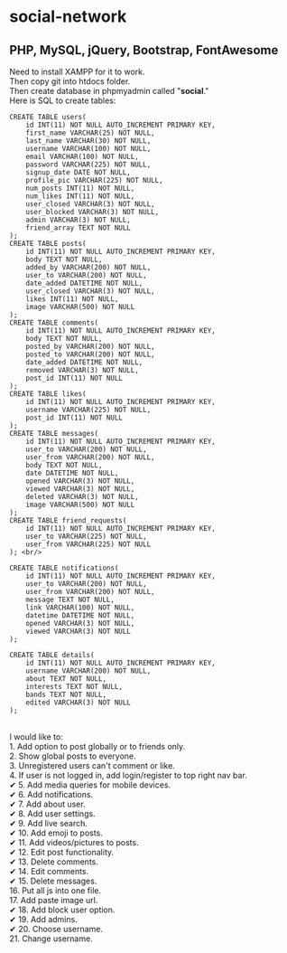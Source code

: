 # social-network
PHP, MySQL, jQuery, Bootstrap, FontAwesome
-------------
Need to install XAMPP for it to work.<br/>
Then copy git into htdocs folder.<br/>
Then create database in phpmyadmin called "**social**."<br/>
Here is SQL to create tables:<br/>
```
CREATE TABLE users(
    id INT(11) NOT NULL AUTO_INCREMENT PRIMARY KEY,
    first_name VARCHAR(25) NOT NULL,
    last_name VARCHAR(30) NOT NULL,
    username VARCHAR(100) NOT NULL,
    email VARCHAR(100) NOT NULL,
    password VARCHAR(225) NOT NULL,
    signup_date DATE NOT NULL,
    profile_pic VARCHAR(225) NOT NULL,
    num_posts INT(11) NOT NULL,
    num_likes INT(11) NOT NULL,
    user_closed VARCHAR(3) NOT NULL,
    user_blocked VARCHAR(3) NOT NULL,
    admin VARCHAR(3) NOT NULL,
    friend_array TEXT NOT NULL
); 
CREATE TABLE posts(
    id INT(11) NOT NULL AUTO_INCREMENT PRIMARY KEY,
    body TEXT NOT NULL,
    added_by VARCHAR(200) NOT NULL,
    user_to VARCHAR(200) NOT NULL,
    date_added DATETIME NOT NULL,
    user_closed VARCHAR(3) NOT NULL,
    likes INT(11) NOT NULL,
    image VARCHAR(500) NOT NULL
); 
CREATE TABLE comments(
    id INT(11) NOT NULL AUTO_INCREMENT PRIMARY KEY,
    body TEXT NOT NULL,
    posted_by VARCHAR(200) NOT NULL,
    posted_to VARCHAR(200) NOT NULL,
    date_added DATETIME NOT NULL,
    removed VARCHAR(3) NOT NULL,
    post_id INT(11) NOT NULL
); 
CREATE TABLE likes(
    id INT(11) NOT NULL AUTO_INCREMENT PRIMARY KEY,
    username VARCHAR(225) NOT NULL,
    post_id INT(11) NOT NULL
); 
CREATE TABLE messages(
    id INT(11) NOT NULL AUTO_INCREMENT PRIMARY KEY,
    user_to VARCHAR(200) NOT NULL,
    user_from VARCHAR(200) NOT NULL,
    body TEXT NOT NULL,
    date DATETIME NOT NULL,
    opened VARCHAR(3) NOT NULL,
    viewed VARCHAR(3) NOT NULL,
    deleted VARCHAR(3) NOT NULL,
    image VARCHAR(500) NOT NULL
);
CREATE TABLE friend_requests(
    id INT(11) NOT NULL AUTO_INCREMENT PRIMARY KEY,
    user_to VARCHAR(225) NOT NULL,
    user_from VARCHAR(225) NOT NULL
); <br/>

CREATE TABLE notifications(
    id INT(11) NOT NULL AUTO_INCREMENT PRIMARY KEY,
    user_to VARCHAR(200) NOT NULL,
    user_from VARCHAR(200) NOT NULL,
    message TEXT NOT NULL,
    link VARCHAR(100) NOT NULL,
    datetime DATETIME NOT NULL,
    opened VARCHAR(3) NOT NULL,
    viewed VARCHAR(3) NOT NULL
);

CREATE TABLE details(
    id INT(11) NOT NULL AUTO_INCREMENT PRIMARY KEY,
    username VARCHAR(200) NOT NULL,
    about TEXT NOT NULL,
    interests TEXT NOT NULL,
    bands TEXT NOT NULL,
    edited VARCHAR(3) NOT NULL
); 
```
<br/>
I would like to:<br/>
1. Add option to post globally or to friends only.<br/>
2. Show global posts to everyone.<br/>
3. Unregistered users can't comment or like.<br/>
4. If user is not logged in, add login/register to top right nav bar.<br/>
✔ 5. Add media queries for mobile devices.<br/>
✔ 6. Add notifications.<br/>
✔ 7. Add about user.<br/>
✔ 8. Add user settings.<br/>
✔ 9. Add live search.<br/>
✔ 10. Add emoji to posts.<br/>
✔ 11. Add videos/pictures to posts.<br/>
✔ 12. Edit post functionality.<br/>
✔ 13. Delete comments.<br/>
✔ 14. Edit comments.<br/>
✔ 15. Delete messages.<br/>
16. Put all js into one file.<br/>
17. Add paste image url.<br/>
✔ 18. Add block user option.<br/>
✔ 19. Add admins.<br/>
✔ 20. Choose username.<br/>
21. Change username.<br/>
